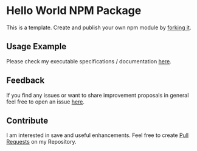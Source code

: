 # Hello World NPM Package
This is a template. Create and publish your own npm module by [forking it](https://github.com/michael-spengler/hello-world-npm-package/fork).


## Usage Example
Please check my executable specifications / documentation [here](https://github.com/monique-schlaumann/homo-digitalis/blob/master/src/homo-digitalis.spec.ts).



## Feedback
If you find any issues or want to share improvement proposals in general feel free to open an issue [here](https://github.com/michael-spengler/hello-world-npm-package/issues).


## Contribute
I am interested in save and useful enhancements. Feel free to create [Pull Requests](https://github.com/michael-spengler/hello-world-npm-package/pulls) on my Repository.
